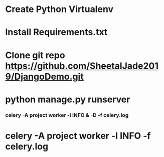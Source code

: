 # Create Python Virtualenv
# Install Requirements.txt
# Clone git repo https://github.com/SheetalJade2019/DjangoDemo.git
# python manage.py runserver
### celery -A project worker -l INFO & -D -f celery.log
# celery -A project worker -l INFO -f celery.log
